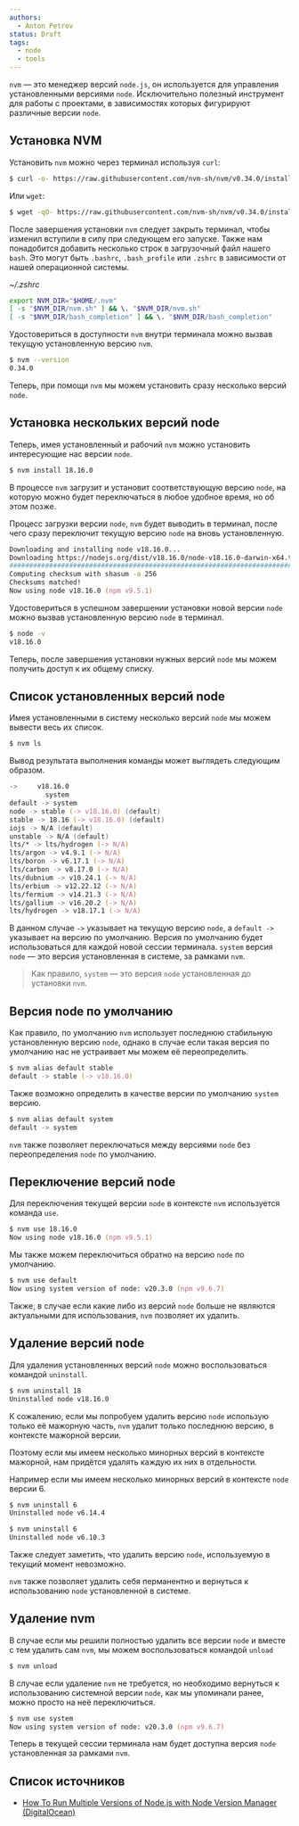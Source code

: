 ```yaml
---
authors:
  - Anton Petrov
status: Draft
tags:
  - node
  - tools
---
```

`nvm` — это менеджер версий `node.js`, он используется для управления установленными версиями `node`. Исключительно полезный инструмент для работы с проектами, в зависимостях которых фигурируют различные версии `node`.

## Установка NVM

Установить `nvm` можно через терминал используя `curl`:

```Zsh
$ curl -o- https://raw.githubusercontent.com/nvm-sh/nvm/v0.34.0/install.sh | bash
```

Или `wget`:

```Zsh
$ wget -qO- https://raw.githubusercontent.com/nvm-sh/nvm/v0.34.0/install.sh | bash
```

После завершения установки `nvm` следует закрыть терминал, чтобы изменил вступили в силу при следующем его запуске. Также нам понадобится добавить несколько строк в загрузочный файл нашего `bash`. Это могут быть `.bashrc`, `.bash_profile` или `.zshrc` в зависимости от нашей операционной системы.

*~/.zshrc*

```Zsh
export NVM_DIR="$HOME/.nvm"
[ -s "$NVM_DIR/nvm.sh" ] && \. "$NVM_DIR/nvm.sh"
[ -s "$NVM_DIR/bash_completion" ] && \. "$NVM_DIR/bash_completion"
```

Удостовериться в доступности `nvm` внутри терминала можно вызвав текущую установленную версию `nvm`.

```Zsh
$ nvm --version
0.34.0
```

Теперь, при помощи `nvm` мы можем установить сразу несколько версий `node`.

## Установка нескольких версий node

Теперь, имея установленный и рабочий `nvm` можно установить интересующие нас версии `node`.

```Zsh
$ nvm install 18.16.0
```

В процессе `nvm` загрузит и установит соответствующую версию `node`, на которую можно будет переключаться в любое удобное время, но об этом позже. 

Процесс загрузки версии `node`, `nvm` будет выводить в терминал, после чего сразу переключит текущую версию `node` на вновь установленную.

```Zsh
Downloading and installing node v18.16.0...
Downloading https://nodejs.org/dist/v18.16.0/node-v18.16.0-darwin-x64.tar.xz...
######################################################################### 100.0%
Computing checksum with shasum -a 256
Checksums matched!
Now using node v18.16.0 (npm v9.5.1)
```

Удостовериться в успешном завершении установки новой версии `node` можно вызвав установленную версию `node` в терминал.

```Zsh
$ node -v
v18.16.0
```

Теперь, после завершения установки нужных версий `node` мы можем получить доступ к их общему списку.

## Список установленных версий node

Имея установленными в систему несколько версий `node` мы можем вывести весь их список.

```Zsh
$ nvm ls
```

Вывод результата выполнения команды может выглядеть следующим образом.

```Zsh
->     v18.16.0
         system
default -> system
node -> stable (-> v18.16.0) (default)
stable -> 18.16 (-> v18.16.0) (default)
iojs -> N/A (default)
unstable -> N/A (default)
lts/* -> lts/hydrogen (-> N/A)
lts/argon -> v4.9.1 (-> N/A)
lts/boron -> v6.17.1 (-> N/A)
lts/carbon -> v8.17.0 (-> N/A)
lts/dubnium -> v10.24.1 (-> N/A)
lts/erbium -> v12.22.12 (-> N/A)
lts/fermium -> v14.21.3 (-> N/A)
lts/gallium -> v16.20.2 (-> N/A)
lts/hydrogen -> v18.17.1 (-> N/A)
```

В данном случае `->` указывает на текущую версию `node`, а `default ->` указывает на версию по умолчанию. Версия по умолчанию будет использоваться для каждой новой сессии терминала. `system` версия `node` — это версия установленная в системе, за рамками `nvm`.

> Как правило, `system` — это версия `node` установленная до установки `nvm`.

## Версия node по умолчанию

Как правило, по умолчанию `nvm` использует последнюю стабильную установленную версию `node`, однако в случае если такая версия по умолчанию нас не устраивает мы можем её переопределить.

```Zsh
$ nvm alias default stable
default -> stable (-> v18.16.0)
```

Также возможно определить в качестве версии по умолчанию `system` версию.

```Zsh
$ nvm alias default system
default -> system
```

`nvm` также позволяет переключаться между версиями `node` без переопределения `node` по умолчанию.

## Переключение версий node

Для переключения текущей версии `node` в контексте `nvm` используется команда `use`.

```Zsh
$ nvm use 18.16.0
Now using node v18.16.0 (npm v9.5.1)
```

Мы также можем переключиться обратно на версию `node` по умолчанию.

```Zsh
$ nvm use default
Now using system version of node: v20.3.0 (npm v9.6.7)
```

Также, в случае если какие либо из версий `node` больше не являются актуальными для использования, `nvm` позволяет их удалить.

## Удаление версий node

Для удаления установленных версий `node` можно воспользоваться командой `uninstall`.

```Zsh
$ nvm uninstall 18
Uninstalled node v18.16.0
```

К сожалению, если мы попробуем удалить версию `node` использую только её мажорную часть, `nvm` удалит только последнюю версию, в контексте мажорной версии.

Поэтому если мы имеем несколько минорных версий в контексте мажорной, нам придётся удалять каждую их них в отдельности.

Например если мы имеем несколько минорных версий в контексте `node` версии 6.

```Zsh
$ nvm uninstall 6
Uninstalled node v6.14.4

$ nvm uninstall 6
Uninstalled node v6.10.3
```

Также следует заметить, что удалить версию `node`, используемую в текущий момент невозможно.

`nvm` также позволяет удалить себя перманентно и вернуться к использованию `node` установленной в системе.

## Удаление nvm

В случае если мы решили полностью удалить все версии `node` и вместе с тем удалить сам `nvm`, мы можем воспользоваться командой `unload`

```Zsh
$ nvm unload
```

В случае если удаление `nvm` не требуется, но необходимо вернуться к использованию системной версии `node`, как мы упоминали ранее, можно просто на неё переключиться.

```Zsh
$ nvm use system
Now using system version of node: v20.3.0 (npm v9.6.7)
```

Теперь в текущей сессии терминала нам будет доступна версия `node` установленная за рамками `nvm`.
## Список источников

- [How To Run Multiple Versions of Node.js with Node Version Manager (DigitalOcean)](https://www.digitalocean.com/community/tutorials/nodejs-node-version-manager)